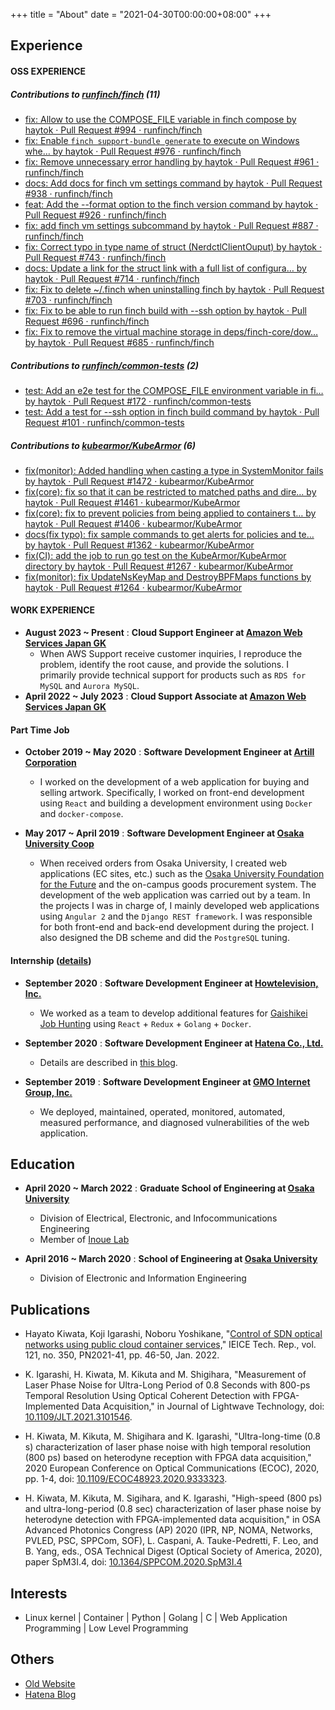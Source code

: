 +++
title = "About"
date = "2021-04-30T00:00:00+08:00"
+++

## Experience

#### OSS EXPERIENCE

##### Contributions to [runfinch/finch](https://github.com/runfinch/finch/commits?author=haytok) (11)

- [fix: Allow to use the COMPOSE_FILE variable in finch compose by haytok · Pull Request #994 · runfinch/finch](https://github.com/runfinch/finch/pull/994)
- [fix: Enable `finch support-bundle generate` to execute on Windows whe… by haytok · Pull Request #976 · runfinch/finch](https://github.com/runfinch/finch/pull/976)
- [fix: Remove unnecessary error handling by haytok · Pull Request #961 · runfinch/finch](https://github.com/runfinch/finch/pull/961)
- [docs: Add docs for finch vm settings command by haytok · Pull Request #938 · runfinch/finch](https://github.com/runfinch/finch/pull/938)
- [feat: Add the --format option to the finch version command by haytok · Pull Request #926 · runfinch/finch](https://github.com/runfinch/finch/pull/926)
- [fix: add finch vm settings subcommand by haytok · Pull Request #887 · runfinch/finch](https://github.com/runfinch/finch/pull/887)
- [fix: Correct typo in type name of struct (NerdctlClientOuput) by haytok · Pull Request #743 · runfinch/finch](https://github.com/runfinch/finch/pull/743)
- [docs: Update a link for the struct link with a full list of configura… by haytok · Pull Request #714 · runfinch/finch](https://github.com/runfinch/finch/pull/714)
- [fix: Fix to delete ~/.finch when uninstalling finch by haytok · Pull Request #703 · runfinch/finch](https://github.com/runfinch/finch/pull/703)
- [fix: Fix to be able to run finch build with --ssh option by haytok · Pull Request #696 · runfinch/finch](https://github.com/runfinch/finch/pull/696)
- [fix: Fix to remove the virtual machine storage in deps/finch-core/dow… by haytok · Pull Request #685 · runfinch/finch](https://github.com/runfinch/finch/pull/685)

##### Contributions to [runfinch/common-tests](https://github.com/runfinch/common-tests/commits?author=haytok) (2)

- [test: Add an e2e test for the COMPOSE_FILE environment variable in fi… by haytok · Pull Request #172 · runfinch/common-tests](https://github.com/runfinch/common-tests/pull/172)
- [test: Add a test for --ssh option in finch build command by haytok · Pull Request #101 · runfinch/common-tests](https://github.com/runfinch/common-tests/pull/101)

##### Contributions to [kubearmor/KubeArmor](https://github.com/kubearmor/KubeArmor/commits?author=haytok) (6)

- [fix(monitor): Added handling when casting a type in SystemMonitor fails by haytok · Pull Request #1472 · kubearmor/KubeArmor](https://github.com/kubearmor/KubeArmor/pull/1472)
- [fix(core): fix so that it can be restricted to matched paths and dire… by haytok · Pull Request #1461 · kubearmor/KubeArmor](https://github.com/kubearmor/KubeArmor/pull/1461)
- [fix(core): fix to prevent policies from being applied to containers t… by haytok · Pull Request #1406 · kubearmor/KubeArmor](https://github.com/kubearmor/KubeArmor/pull/1406)
- [docs(fix typo): fix sample commands to get alerts for policies and te… by haytok · Pull Request #1362 · kubearmor/KubeArmor](https://github.com/kubearmor/KubeArmor/pull/1362)
- [fix(CI): add the job to run go test on the KubeArmor/KubeArmor directory by haytok · Pull Request #1267 · kubearmor/KubeArmor](https://github.com/kubearmor/KubeArmor/pull/1267)
- [fix(monitor): fix UpdateNsKeyMap and DestroyBPFMaps functions by haytok · Pull Request #1264 · kubearmor/KubeArmor](https://github.com/kubearmor/KubeArmor/pull/1264)

#### WORK EXPERIENCE

- **August 2023 ~ Present** : **Cloud Support Engineer at [Amazon Web Services Japan GK](https://aws.amazon.com/jp/)**
  - When AWS Support receive customer inquiries, I reproduce the problem, identify the root cause, and provide the solutions. I primarily provide technical support for products such as `RDS for MySQL` and `Aurora MySQL`.
- **April 2022 ~ July 2023** : **Cloud Support Associate at [Amazon Web Services Japan GK](https://aws.amazon.com/jp/)**

#### Part Time Job

- **October 2019 ~ May 2020** : **Software Development Engineer at [Artill Corporation](https://artill.jp/?en)**
  - I worked on the development of a web application for buying and selling artwork. Specifically, I worked on front-end development using `React` and building a development environment using `Docker` and `docker-compose`.

- **May 2017 ~ April 2019** : **Software Development Engineer at [Osaka University Coop](https://www.osaka-univ.coop/)**
  - When received orders from Osaka University, I created web applications (EC sites, etc.) such as the [Osaka University Foundation for the Future](https://donation.miraikikin.osaka-u.ac.jp/osaka-u/entry.php?continueKind=0&paymentCode=1&supportCode=) and the on-campus goods procurement system. The development of the web application was carried out by a team. In the projects I was in charge of, I mainly developed web applications using `Angular 2` and the `Django REST framework`. I was responsible for both front-end and back-end development during the project. I also designed the DB scheme and did the `PostgreSQL` tuning.

#### Internship ([details](https://haytok.github.io/haytok/))

- **September 2020** : **Software Development Engineer at [Howtelevision, Inc.](https://howtelevision.co.jp/)**
  - We worked as a team to develop additional features for [Gaishikei Job Hunting](https://gaishishukatsu.com/) using `React` + `Redux` + `Golang` + `Docker`.

- **September 2020** : **Software Development Engineer at [Hatena Co., Ltd.](https://hatena.co.jp/)**
  - Details are described in [this blog](https://dilmnqvo.hatenablog.com/entry/2020/09/11/182152).

- **September 2019** : **Software Development Engineer at [GMO Internet Group, Inc.](https://www.gmo.jp/)**
  - We deployed, maintained, operated, monitored, automated, measured performance, and diagnosed vulnerabilities of the web application.

## Education

- **April 2020 ~ March 2022** : **Graduate School of Engineering at [Osaka University](https://www.osaka-u.ac.jp/)**
  - Division of Electrical, Electronic, and Infocommunications Engineering
  - Member of [Inoue Lab](https://opt.comm.eng.osaka-u.ac.jp/)

- **April 2016 ~ March 2020** : **School of Engineering at [Osaka University](https://www.osaka-u.ac.jp/)**
  - Division of Electronic and Information Engineering

## Publications

- Hayato Kiwata, Koji Igarashi, Noboru Yoshikane, "[Control of SDN optical networks using public cloud container services,](https://www.ieice.org/ken/paper/20220128fC7Q/)" IEICE Tech. Rep., vol. 121, no. 350, PN2021-41, pp. 46-50, Jan. 2022.

- K. Igarashi, H. Kiwata, M. Kikuta and M. Shigihara, "Measurement of Laser Phase Noise for Ultra-Long Period of 0.8 Seconds with 800-ps Temporal Resolution Using Optical Coherent Detection with FPGA-Implemented Data Acquisition," in Journal of Lightwave Technology, doi: [10.1109/JLT.2021.3101546](https://ieeexplore.ieee.org/abstract/document/9506889).

- H. Kiwata, M. Kikuta, M. Shigihara and K. Igarashi, "Ultra-long-time (0.8 s) characterization of laser phase noise with high temporal resolution (800 ps) based on heterodyne reception with FPGA data acquisition," 2020 European Conference on Optical Communications (ECOC), 2020, pp. 1-4, doi: [10.1109/ECOC48923.2020.9333323](https://ieeexplore.ieee.org/document/9333323).

- H. Kiwata, M. Kikuta, M. Sigihara, and K. Igarashi, "High-speed (800 ps) and ultra-long-period (0.8 sec) characterization of laser phase noise by heterodyne detection with FPGA-implemented data acquisition," in OSA Advanced Photonics Congress (AP) 2020 (IPR, NP, NOMA, Networks, PVLED, PSC, SPPCom, SOF), L. Caspani, A. Tauke-Pedretti, F. Leo, and B. Yang, eds., OSA Technical Digest (Optical Society of America, 2020), paper SpM3I.4, doi: [10.1364/SPPCOM.2020.SpM3I.4](https://www.osapublishing.org/abstract.cfm?uri=SPPCom-2020-SpM3I.4)

## Interests

- Linux kernel | Container | Python | Golang | C | Web Application Programming | Low Level Programming

## Others

- [Old Website](https://haytok.github.io/haytok/)
- [Hatena Blog](https://dilmnqvo.hatenablog.com/)
